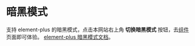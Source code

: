 # 暗黑模式

支持 element-plus 的暗黑模式，点击本网站右上角 **切换暗黑模式** 按钮，去[组件](/components/layout.html)页面即可体验。
[element-plus 暗黑模式文档](https://element-plus.org/zh-CN/guide/dark-mode.html)。
